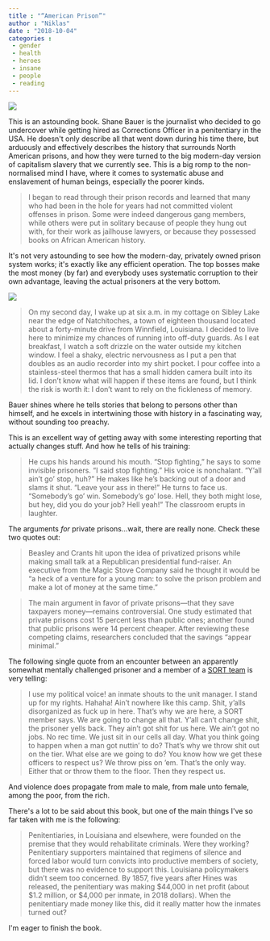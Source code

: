 ```yaml
---
title : "“American Prison”"
author : "Niklas"
date : "2018-10-04"
categories : 
 - gender
 - health
 - heroes
 - insane
 - people
 - reading
---
```


![](https://niklasblog.com/wp-content/8032174.png)

This is an astounding book. Shane Bauer is the journalist who decided to go undercover while getting hired as Corrections Officer in a penitentiary in the USA. He doesn't only describe all that went down during his time there, but arduously and effectively describes the history that surrounds North American prisons, and how they were turned to the big modern-day version of capitalism slavery that we currently see. This is a big romp to the non-normalised mind I have, where it comes to systematic abuse and enslavement of human beings, especially the poorer kinds.

> I began to read through their prison records and learned that many who had been in the hole for years had not committed violent offenses in prison. Some were indeed dangerous gang members, while others were put in solitary because of people they hung out with, for their work as jailhouse lawyers, or because they possessed books on African American history.

It's not very astounding to see how the modern-day, privately owned prison system works; it's exactly like any efficient operation. The top bosses make the most money (by far) and everybody uses systematic corruption to their own advantage, leaving the actual prisoners at the very bottom.

![](https://niklasblog.com/wp-content/8032192.png)

> On my second day, I wake up at six a.m. in my cottage on Sibley Lake near the edge of Natchitoches, a town of eighteen thousand located about a forty-minute drive from Winnfield, Louisiana. I decided to live here to minimize my chances of running into off-duty guards. As I eat breakfast, I watch a soft drizzle on the water outside my kitchen window. I feel a shaky, electric nervousness as I put a pen that doubles as an audio recorder into my shirt pocket. I pour coffee into a stainless-steel thermos that has a small hidden camera built into its lid. I don’t know what will happen if these items are found, but I think the risk is worth it: I don’t want to rely on the fickleness of memory.

Bauer shines where he tells stories that belong to persons other than himself, and he excels in intertwining those with history in a fascinating way, without sounding too preachy.

This is an excellent way of getting away with some interesting reporting that actually changes stuff. And how he tells of his training:

> He cups his hands around his mouth. “Stop fighting,” he says to some invisible prisoners. “I said stop fighting.” His voice is nonchalant. “Y’all ain’t go’ stop, huh?” He makes like he’s backing out of a door and slams it shut. “Leave your ass in there!” He turns to face us. “Somebody’s go’ win. Somebody’s go’ lose. Hell, they both might lose, but hey, did you do your job? Hell yeah!” The classroom erupts in laughter.

The arguments _for_ private prisons...wait, there are really none. Check these two quotes out:

> Beasley and Crants hit upon the idea of privatized prisons while making small talk at a Republican presidential fund-raiser. An executive from the Magic Stove Company said he thought it would be “a heck of a venture for a young man: to solve the prison problem and make a lot of money at the same time.”

> The main argument in favor of private prisons—that they save taxpayers money—remains controversial. One study estimated that private prisons cost 15 percent less than public ones; another found that public prisons were 14 percent cheaper. After reviewing these competing claims, researchers concluded that the savings “appear minimal.”

The following single quote from an encounter between an apparently somewhat mentally challenged prisoner and a member of a [SORT team](https://en.m.wikipedia.org/wiki/Special_Operations_Response_Team) is very telling:

> I use my political voice! an inmate shouts to the unit manager. I stand up for my rights. Hahaha! Ain’t nowhere like this camp. Shit, y’alls disorganized as fuck up in here. That’s why we are here, a SORT member says. We are going to change all that. Y’all can’t change shit, the prisoner yells back. They ain’t got shit for us here. We ain’t got no jobs. No rec time. We just sit in our cells all day. What you think going to happen when a man got nuttin’ to do? That’s why we throw shit out on the tier. What else are we going to do? You know how we get these officers to respect us? We throw piss on ’em. That’s the only way. Either that or throw them to the floor. Then they respect us.

And violence does propagate from male to male, from male unto female, among the poor, from the rich.

There's a lot to be said about this book, but one of the main things I've so far taken with me is the following:

> Penitentiaries, in Louisiana and elsewhere, were founded on the premise that they would rehabilitate criminals. Were they working? Penitentiary supporters maintained that regimens of silence and forced labor would turn convicts into productive members of society, but there was no evidence to support this. Louisiana policymakers didn’t seem too concerned. By 1857, five years after Hines was released, the penitentiary was making $44,000 in net profit (about $1.2 million, or $4,000 per inmate, in 2018 dollars). When the penitentiary made money like this, did it really matter how the inmates turned out?

I'm eager to finish the book.
